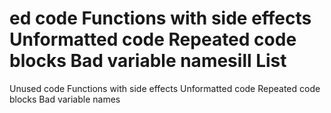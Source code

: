 ed code
Functions with side effects
Unformatted code
Repeated code blocks
Bad variable namesill List
=========
Unused code
Functions with side effects
Unformatted code
Repeated code blocks
Bad variable names

